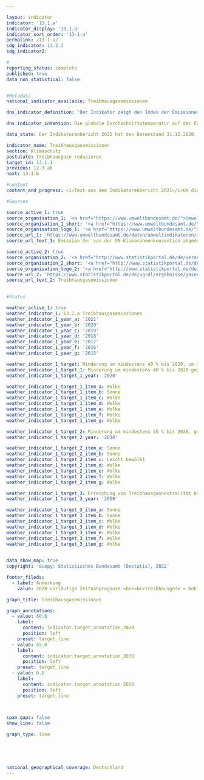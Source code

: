```yaml
---

layout: indicator    
indicator: '13.1.a'    
indicator_display: '13.1.a'    
indicator_sort_order: '13-1-a'    
permalink: /13-1-a/    
sdg_indicator: 13.2.2    
sdg_indicator2:     

#
reporting_status: complete    
published: true    
data_non_statistical: false    


#Metadata    
national_indicator_available: Treibhausgasemissionen    

dns_indicator_definition: 'Der Indikator zeigt den Index der Emissionen folgender Treibhausgase (Stoffe oder Stoffgruppen, in CO2-Äquivalenten): Kohlendioxid (CO2), Methan (CH4), Lachgas (N2O), Stickstofftrifluorid (NF3), teilhalogenierte Fluorkohlenwasserstoffe (H-FKW/HFC), perfluorierte Kohlenwasserstoffe (FKW/PFC) sowie Schwefelhexafluorid (SF6).'    

dns_indicator_intention: Die globale Durchschnittstemperatur auf der Erdoberfläche steigt aufgrund der zunehmenden Konzentration von Kohlendioxid und anderen Treibhausgasen in der Atmosphäre kontinuierlich an, mit bereits heute nachweisbaren Folgen für das Klimasystem. Ziel der Bundesregierung ist es daher, bis zum Jahr 2020 die Treibhausgasemissionen in Deutschland um mindestens 40&nbsp;% und bis zum Jahr 2030 um mindestens 55&nbsp;% gegenüber 1990 zu senken. Bis zum Jahr 2050 soll die Treibhausgasneutralität erreicht werden.    

data_state: Der Indikatorenbericht 2021 hat den Datenstand 31.12.2020. Die Daten auf der DNS-Online Plattform werden regelmäßig aktualisiert, sodass online aktuellere Daten verfügbar sein können als im Indikatorenbericht 2021 veröffentlicht.    

indicator_name: Treibhausgasemissionen    
section: Klimaschutz    
postulate: Treibhausgase reduzieren    
target_id: 13.1.1    
previous: 12-3-ab    
next: 13-1-b    

#content     
content_and_progress: <i>Text aus dem Indikatorenbericht 2021</i>Um die verschiedenen Treibhausgase zu einem Index zusammenfassen zu können, werden sie jeweils in „CO2-Äquivalenten“ ausgedrückt, das heißt in die Masse CO2 umgerechnet, die eine vergleichbare Wirkung auf die globale Erwärmung hätte. Durch die Kumulation sind jedoch die Entwicklungen der Treibhausgase im Einzelnen nicht ersichtlich, da die negative Entwicklung des einen Treibhausgases durch die positive Entwicklung eines anderen Treibhausgases überlagert werden kann.<br>Die Daten werden jährlich durch das Umweltbundesamt im Rahmen der Berichterstattung unter der Klimarahmenkonvention der Vereinten Nationen und dem Kyoto-Protokoll zur Verfügung gestellt. Die Emissionsermittlung und -berichterstattung unterliegt einem umfassenden Qualitätsmanagement.<br>Die Berechnung erfolgt nach dem Verursacher- und Territorialkonzept. Für alle Treibhausgase und Luftschadstoffe wurden somit die wichtigsten Emissionsquellen innerhalb Deutschlands ermittelt. Für diese Quellen wurde untersucht, wie hoch die Emissionen unter bestimmten Voraussetzungen sind. Daraus ergibt sich ein spezifischer Emissionsfaktor, der durch Multiplikation mit den Aktivitätsdaten der Quelle die Emissionsmenge ergibt.<br>Zu beachten ist, dass der Indikator gemäß Kyoto-Protokoll nicht die Kohlendioxid-Emissionen aus Landnutzung, Landnutzungsänderungen und Forstwirtschaft ausweist. Auch die Seeschifffahrt und der internationale Flugverkehr werden bei der Berechnung nicht berücksichtigt.<br>Betrachtet man die Entwicklung der Jahre 2015 bis 2019, so hat sich der Indikator nicht stabil entwickelt. Im Jahr 2015 und 2016 stiegen die Emissionswerte von Treibhausgasen geringfügig um 0,3 bzw. um 0,2 Prozentpunkte an. Seit dem Jahr 2017 sanken diese jedoch deutlich, 2017 um 1,2, 2018 um 2,9 Prozentpunkte. Langfristig zeigt sich nach der Zeitnahprognose des Umweltbundesamtes im Jahr 2019 ein Rückgang um insgesamt 35,7&nbsp;% gegenüber 1990. Bei Fortsetzung der Entwicklung der letzten fünf Berichtsjahre ist das Erreichen des Ziels für 2020 – eine Reduktion um 40&nbsp;% gegenüber 1990 – nicht erreichbar.<br>Den weitaus größten Anteil am gesamten Ausstoß von Treibhausgasen hatte 2019 das Kohlendioxid mit 87,7&nbsp;%, im Jahr 1990 waren es 84,1&nbsp;%. Methan trug zuletzt mit 6,2&nbsp;%, Lachgas mit 4,3&nbsp;%, die teilhalogenierten Fluorkohlenwasserstoffe mit 1,3&nbsp;% und Schwefelhexafluorid mit 0,5&nbsp;% zu den Treibhausgasen bei (die letzten beiden Werte für 2017). Der mit Abstand größte Teil der CO2-Emissionen entsteht bei der Gewinnung von Strom und Wärme. Methan und Lachgas entweichen hauptsächlich in der landwirtschaftlichen Produktion.    

#Sources    

source_active_1: true
source_organisation_1: '<a href="https://www.umweltbundesamt.de/">Umweltbundesamt</a>'
source_organisation_1_short: '<a href="https://www.umweltbundesamt.de/">Umweltbundesamt (UBA)</a>'
source_organisation_logo_1: '<a href="https://www.umweltbundesamt.de/"><img src="https://g205sdgs.github.io/sdg-indicators/public/logos/uba.png" alt="Umweltbundesamt" title=" Klicken Sie hier um zur Homepage der Organisation Umweltbundesamt zu gelangen." style="height:60px; width:148px; border: transparent"/></a>'
source_url_1: 'https://www.umweltbundesamt.de/daten/umweltindikatoren/indikator-emission-von-treibhausgasen'
source_url_text_1: Emission der von der UN-Klimarahmenkonvention abgedeckten Treibhausgase

source_active_2: true
source_organisation_2: '<a href="http://www.statistikportal.de/de/veroeffentlichungen/volkswirtschaftliche-gesamtrechnungen-der-laender">Volkswirtschaftliche Gesamtrechnungen der Länder</a>'
source_organisation_2_short: '<a href="http://www.statistikportal.de/de/veroeffentlichungen/volkswirtschaftliche-gesamtrechnungen-der-laender">Volkswirtschaftliche Gesamtrechnungen der Länder (VGRdL)</a>'
source_organisation_logo_2: '<a href="http://www.statistikportal.de/de/veroeffentlichungen/volkswirtschaftliche-gesamtrechnungen-der-laender"><img src="https://g205sdgs.github.io/sdg-indicators/public/logos/vwgdl.png" alt="Volkswirtschaftliche Gesamtrechnungen der Länder" title=" Klicken Sie hier um zur Homepage der Organisation Volkswirtschaftliche Gesamtrechnungen der Länder zu gelangen." style="height:60px; width:148px; border: transparent"/></a>'
source_url_2: 'https://www.statistikportal.de/de/ugrdl/ergebnisse/gase#alle-ergebnisse'
source_url_text_2: Treibhausgasemissionen
    

#Status    

weather_active_1: true
weather_indicator_1: 13.1.a Treibhausgasemissionen
weather_indicator_1_year_a: '2021'
weather_indicator_1_year_b: '2020'
weather_indicator_1_year_c: '2019'
weather_indicator_1_year_d: '2018'
weather_indicator_1_year_e: '2017'
weather_indicator_1_year_f: '2016'
weather_indicator_1_year_g: '2015'

weather_indicator_1_target: Minderung um mindestens 40 % bis 2020, um mindestens 55 % bis 2030, jeweils gegenüber 1990; Erreichung von Treibhausgasneutralität bis 2050
weather_indicator_1_target_1: Minderung um mindestens 40 % bis 2020 gegenüber 1990
weather_indicator_1_target_1_year: '2020'

weather_indicator_1_target_1_item_a: Wolke
weather_indicator_1_target_1_item_b: Sonne
weather_indicator_1_target_1_item_c: Wolke
weather_indicator_1_target_1_item_d: Wolke
weather_indicator_1_target_1_item_e: Wolke
weather_indicator_1_target_1_item_f: Wolke
weather_indicator_1_target_1_item_g: Wolke

weather_indicator_1_target_2: Minderung um mindestens 55 % bis 2030, gegenüber 1990
weather_indicator_1_target_2_year: '2030'

weather_indicator_1_target_2_item_a: Sonne
weather_indicator_1_target_2_item_b: Sonne
weather_indicator_1_target_2_item_c: Leicht bewölkt
weather_indicator_1_target_2_item_d: Wolke
weather_indicator_1_target_2_item_e: Wolke
weather_indicator_1_target_2_item_f: Wolke
weather_indicator_1_target_2_item_g: Wolke

weather_indicator_1_target_3: Erreichung von Treibhausgasneutralität bis 2050
weather_indicator_1_target_3_year: '2050'

weather_indicator_1_target_3_item_a: Sonne
weather_indicator_1_target_3_item_b: Sonne
weather_indicator_1_target_3_item_c: Wolke
weather_indicator_1_target_3_item_d: Wolke
weather_indicator_1_target_3_item_e: Wolke
weather_indicator_1_target_3_item_f: Wolke
weather_indicator_1_target_3_item_g: Wolke
    

data_show_map: true    
copyright: '&copy; Statistisches Bundesamt (Destatis), 2022'    

footer_fileds:
  - label: Anmerkung
    value: 2020 vorläufige Zeitnahprognose.<br><br>Treibhausgase = Kohlendioxid (CO2), Methan (CH4), Lachgas (N2O), Schwefelhexafluorid (SF6), Stickstofftrifluorid (NF3), teilhalogenierte Fluorkohlenwasserstoffe (H-FKW/HFC) und perfluorierte Kohlenwasserstoffe (FKW/PFC).    

graph_title: Treibhausgasemissionen    

graph_annotations:
  - value: 60.0
    label:
      content: indicator.target_annotation_2020
      position: left
    preset: target_line
  - value: 45.0
    label:
      content: indicator.target_annotation_2030
      position: left
    preset: target_line
  - value: 0.0
    label:
      content: indicator.target_annotation_2050
      position: left
    preset: target_line    

    

span_gaps: false    
show_line: false    

graph_type: line    

    

        

national_geographical_coverage: Deutschland    
---
```



<div>
  <div class="my-header">
    <h3>
      </a>
    </h3>
  </div>
  <div class="my-header-note">
  </div>
</div>